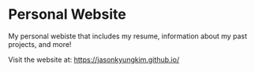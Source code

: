 # Personal Website
My personal webiste that includes my resume, information about my past projects, and more!

Visit the website at: https://jasonkyungkim.github.io/
